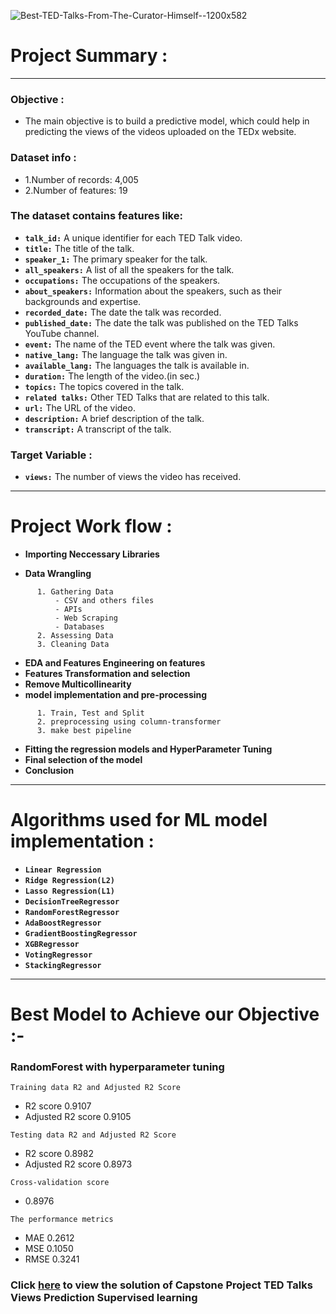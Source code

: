 ![Best-TED-Talks-From-The-Curator-Himself--1200x582](https://user-images.githubusercontent.com/121340232/222759494-ce2b643d-332f-433a-8fe0-191a18e9ae9a.jpg)

# **Project Summary :**
----------------------------

### Objective : 
- The main objective is to build a predictive model, which could help in predicting the views of the videos uploaded on the TEDx website.

### Dataset info :

* 1.Number of records: 4,005
* 2.Number of features: 19

### The dataset contains features like:

* **`talk_id:`** A unique identifier for each TED Talk video.
* **`title:`** The title of the talk.
* **`speaker_1:`** The primary speaker for the talk.
* **`all_speakers:`** A list of all the speakers for the talk.
* **`occupations:`** The occupations of the speakers.
* **`about_speakers:`** Information about the speakers, such as their backgrounds and expertise.
* **`recorded_date:`** The date the talk was recorded.
* **`published_date:`** The date the talk was published on the TED Talks YouTube channel.
* **`event:`** The name of the TED event where the talk was given.
* **`native_lang:`** The language the talk was given in.
* **`available_lang:`** The languages the talk is available in.
* **`duration:`** The length of the video.(in sec.)
* **`topics:`** The topics covered in the talk.
* **`related talks:`** Other TED Talks that are related to this talk.
* **`url:`** The URL of the video.
* **`description:`** A brief description of the talk.
* **`transcript:`** A transcript of the talk.

### Target Variable :
* **`views:`** The number of views the video has received.
----------------------------

# **Project Work flow :**

- **Importing Neccessary Libraries**

- **Data Wrangling**

```
      1. Gathering Data 
          - CSV and others files 
          - APIs 
          - Web Scraping 
          - Databases 
      2. Assessing Data
      3. Cleaning Data 
```
- **EDA and Features Engineering on features**
- **Features Transformation and selection**
- **Remove Multicollinearity**
- **model implementation and pre-processing**

```
      1. Train, Test and Split
      2. preprocessing using column-transformer
      3. make best pipeline     
```
- **Fitting the regression models and HyperParameter Tuning**
- **Final selection of the model**
- **Conclusion**


----------------------------
# **Algorithms used for ML model implementation :**

* **`Linear Regression`**
* **`Ridge Regression(L2)`**
* **`Lasso Regression(L1)`**
* **`DecisionTreeRegressor`**
* **`RandomForestRegressor`**
* **`AdaBoostRegressor`**
* **`GradientBoostingRegressor`**
* **`XGBRegressor`**
* **`VotingRegressor`**
* **`StackingRegressor`**


----------------------------
# **Best Model to Achieve our Objective :-**

### RandomForest with hyperparameter tuning

`Training data R2 and Adjusted R2 Score`
- R2 score 0.9107
- Adjusted R2 score 0.9105

`Testing data R2 and Adjusted R2 Score`
- R2 score 0.8982
- Adjusted R2 score 0.8973

`Cross-validation score`
- 0.8976

`The performance metrics`
- MAE 0.2612
- MSE 0.1050
- RMSE 0.3241



### **Click [here](https://github.com/SarangGami/TED-Talks-Views-Prediction-Supervised-learning/blob/main/TED_Talks_Views_Prediction_Supervised_learning_project.ipynb) to view the solution of Capstone Project TED Talks Views Prediction Supervised learning**
